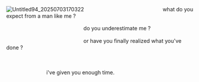 
![Untitled94_20250703170322](https://github.com/user-attachments/assets/7c874a62-8eb5-41fe-89f4-ccb8402fe9ec)
ㅤㅤㅤㅤㅤㅤㅤㅤㅤㅤㅤㅤㅤㅤㅤㅤwhat do you expect from a man like me ?

ㅤㅤㅤㅤㅤㅤㅤㅤㅤㅤㅤㅤㅤㅤㅤㅤdo you underestimate me ?

ㅤㅤㅤㅤㅤㅤㅤㅤㅤㅤㅤㅤㅤㅤㅤㅤor have you finally realized what you've done ?

ㅤㅤㅤㅤㅤㅤㅤㅤ

ㅤㅤㅤㅤㅤㅤㅤㅤ i've given you enough time.
